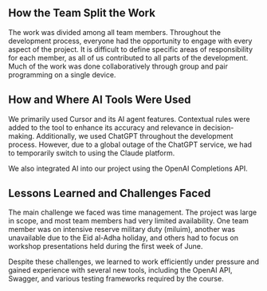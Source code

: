 ## How the Team Split the Work
The work was divided among all team members. Throughout the development process, everyone had the opportunity to engage with every aspect of the project. It is difficult to define specific areas of responsibility for each member, as all of us contributed to all parts of the development. Much of the work was done collaboratively through group and pair programming on a single device.

## How and Where AI Tools Were Used
We primarily used Cursor and its AI agent features. Contextual rules were added to the tool to enhance its accuracy and relevance in decision-making. Additionally, we used ChatGPT throughout the development process. However, due to a global outage of the ChatGPT service, we had to temporarily switch to using the Claude platform.

We also integrated AI into our project using the OpenAI Completions API.

## Lessons Learned and Challenges Faced
The main challenge we faced was time management. The project was large in scope, and most team members had very limited availability. One team member was on intensive reserve military duty (miluim), another was unavailable due to the Eid al-Adha holiday, and others had to focus on workshop presentations held during the first week of June.

Despite these challenges, we learned to work efficiently under pressure and gained experience with several new tools, including the OpenAI API, Swagger, and various testing frameworks required by the course.
